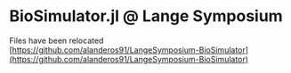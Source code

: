 # BioSimulator.jl @ Lange Symposium

Files have been relocated [https://github.com/alanderos91/LangeSymposium-BioSimulator](https://github.com/alanderos91/LangeSymposium-BioSimulator)